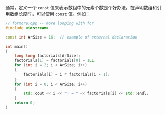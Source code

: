 通常，定义一个 `const` 值来表示数组中的元素个数是个好办法。在声明数组和引用数组长度时，可以使用 `const` 值。例如：

```cpp
// formore.cpp -- more looping with for
#include <iostream>

const int ArSize = 16;	// example of external declaration

int main()
{
	long long factorials[ArSize];
	factorials[1] = factorials[0] = 1LL;
	for (int i = 2; i < ArSize; i++)
	{
		factorials[i] = i * factorials[i - 1];
	}
	for (int i = 0; i < ArSize; i++)
	{
		std::cout << i << "! = " << factorials[i] << std::endl;
	}
	return 0;
}
```

